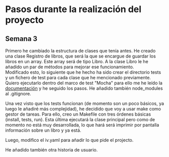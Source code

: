 # Pasos durante la realización del proyecto

## Semana 3

Primero he cambiado la estructura de clases que tenía antes. He creado una clase Registro de libros, que será la que se encargue de guardar los libros en un array. Este array será de tipo Libro. A la clase Libro le he añadido un par de métodos para mejorar ese funcionamiento.   
Modificado esto, lo siguiente que he hecho ha sido crear el directorio tests y un fichero de test para cada clase que he mencionado previamente. Quiero ejecutarlo dentro del marco de test "Mocha" para ello me he leído la [documentación](https://mochajs.org/#configuring-mocha-nodejs) y he seguido los pasos. He añadido también node_modules al .gitignore.

Una vez visto que los tests funcionan (de momento son un poco básicos, ya luego le añadiré más complejidad), he decidido que voy a usar make como gestor de tareas. Para ello, creo un Makefile con tres órdenes básicas (install, tests, run). 
Esta última ejecutará la clase principal pero como de momento no está muy desarrollada, lo que hará será imprimir por pantalla información sobre un libro y ya está. 

Luego, modifico el iv.yaml para añadir lo que pide el projecto.

He añadido también otra historia de usuario.